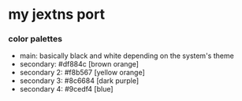 # my jextns port

### color palettes
- main: basically black and white depending on the system's theme
- secondary: #df884c [brown orange]
- secondary 2: #f8b567 [yellow orange]
- secondary 3: #8c6684 [dark purple]
- secondary 4: #9cedf4 [blue]